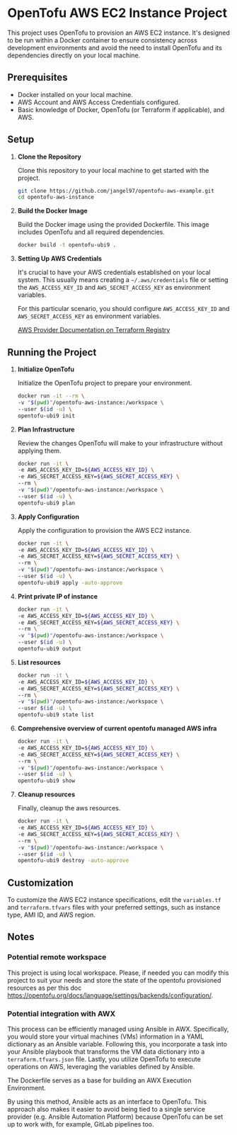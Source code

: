 # OpenTofu AWS EC2 Instance Project

This project uses OpenTofu to provision an AWS EC2 instance. It's designed to be run within a Docker container to ensure consistency across development environments and avoid the need to install OpenTofu and its dependencies directly on your local machine.

## Prerequisites

- Docker installed on your local machine.
- AWS Account and AWS Access Credentials configured.
- Basic knowledge of Docker, OpenTofu (or Terraform if applicable), and AWS.

## Setup

1. **Clone the Repository**

   Clone this repository to your local machine to get started with the project.

   ```bash
   git clone https://github.com/jangel97/opentofu-aws-example.git
   cd opentofu-aws-instance
   ```

2. **Build the Docker Image**

   Build the Docker image using the provided Dockerfile. This image includes OpenTofu and all required dependencies.

   ```bash
   docker build -t opentofu-ubi9 .
   ```

3. **Setting Up AWS Credentials**

   It's crucial to have your AWS credentials established on your local system. This usually means creating a `~/.aws/credentials` file or setting the `AWS_ACCESS_KEY_ID` and `AWS_SECRET_ACCESS_KEY` as environment variables.

   For this particular scenario, you should configure `AWS_ACCESS_KEY_ID` and `AWS_SECRET_ACCESS_KEY` as environment variables.

   [AWS Provider Documentation on Terraform Registry](https://registry.terraform.io/providers/hashicorp/aws/latest/docs)

## Running the Project

1. **Initialize OpenTofu**

   Initialize the OpenTofu project to prepare your environment.

   ```bash
   docker run -it --rm \
   -v "$(pwd)"/opentofu-aws-instance:/workspace \
   --user $(id -u) \
   opentofu-ubi9 init
   ```

2. **Plan Infrastructure**

   Review the changes OpenTofu will make to your infrastructure without applying them.

   ```bash
   docker run -it \
   -e AWS_ACCESS_KEY_ID=${AWS_ACCESS_KEY_ID} \
   -e AWS_SECRET_ACCESS_KEY=${AWS_SECRET_ACCESS_KEY} \
   --rm \
   -v "$(pwd)"/opentofu-aws-instance:/workspace \
   --user $(id -u) \
   opentofu-ubi9 plan
   ```

3. **Apply Configuration**

   Apply the configuration to provision the AWS EC2 instance.

   ```bash
   docker run -it \
   -e AWS_ACCESS_KEY_ID=${AWS_ACCESS_KEY_ID} \
   -e AWS_SECRET_ACCESS_KEY=${AWS_SECRET_ACCESS_KEY} \
   --rm \
   -v "$(pwd)"/opentofu-aws-instance:/workspace \
   --user $(id -u) \
   opentofu-ubi9 apply -auto-approve
   ```

4. **Print private IP of instance**

   ```bash
   docker run -it \
   -e AWS_ACCESS_KEY_ID=${AWS_ACCESS_KEY_ID} \
   -e AWS_SECRET_ACCESS_KEY=${AWS_SECRET_ACCESS_KEY} \
   --rm \
   -v "$(pwd)"/opentofu-aws-instance:/workspace \
   --user $(id -u) \
   opentofu-ubi9 output
   ```

5. **List resources**

   ```bash
   docker run -it \
   -e AWS_ACCESS_KEY_ID=${AWS_ACCESS_KEY_ID} \
   -e AWS_SECRET_ACCESS_KEY=${AWS_SECRET_ACCESS_KEY} \
   --rm \
   -v "$(pwd)"/opentofu-aws-instance:/workspace \
   --user $(id -u) \
   opentofu-ubi9 state list
   ```

7. **Comprehensive overview of current opentofu managed AWS infra**

   ```bash
   docker run -it \
   -e AWS_ACCESS_KEY_ID=${AWS_ACCESS_KEY_ID} \
   -e AWS_SECRET_ACCESS_KEY=${AWS_SECRET_ACCESS_KEY} \
   --rm \
   -v "$(pwd)"/opentofu-aws-instance:/workspace \
   --user $(id -u) \
   opentofu-ubi9 show
   ```

7. **Cleanup resources**

   Finally, cleanup the aws resources.

   ```bash
   docker run -it \
   -e AWS_ACCESS_KEY_ID=${AWS_ACCESS_KEY_ID} \
   -e AWS_SECRET_ACCESS_KEY=${AWS_SECRET_ACCESS_KEY} \
   --rm \
   -v "$(pwd)"/opentofu-aws-instance:/workspace \
   --user $(id -u) \
   opentofu-ubi9 destroy -auto-approve
   ```

## Customization

To customize the AWS EC2 instance specifications, edit the `variables.tf` and `terraform.tfvars` files with your preferred settings, such as instance type, AMI ID, and AWS region.

## Notes

### Potential remote workspace

This project is using local workspace. Please, if needed you can modify this project to suit your needs and store the state of the opentofu provisioned resources as per this doc https://opentofu.org/docs/language/settings/backends/configuration/.

### Potential integration with AWX

This process can be efficiently managed using Ansible in AWX. Specifically, you would store your virtual machines (VMs) information in a YAML dictionary as an Ansible variable. Following this, you incorporate a task into your Ansible playbook that transforms the VM data dictionary into a `terraform.tfvars.json` file. Lastly, you utilize OpenTofu to execute operations on AWS, leveraging the variables defined by Ansible.

The Dockerfile serves as a base for building an AWX Execution Environment.

By using this method, Ansible acts as an interface to OpenTofu. This approach also makes it easier to avoid being tied to a single service provider (e.g. Ansible Automation Platform) because OpenTofu can be set up to work with, for example, GitLab pipelines too.